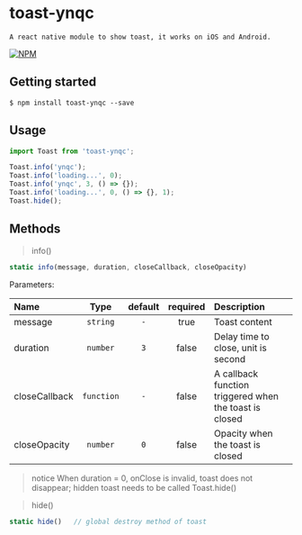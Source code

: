 # toast-ynqc
    
    A react native module to show toast, it works on iOS and Android.
    
[![NPM](https://nodei.co/npm/toast-ynqc.png)](https://nodei.co/npm/toast-ynqc/)

## Getting started

`$ npm install toast-ynqc --save`

##  Usage
```javascript
import Toast from 'toast-ynqc';

Toast.info('ynqc');
Toast.info('loading...', 0);
Toast.info('ynqc', 3, () => {});
Toast.info('loading...', 0, () => {}, 1);
Toast.hide();
```

## Methods

> info()

```javascript
static info(message, duration, closeCallback, closeOpacity)
```

Parameters:

| Name  | Type     | default  | required | Description |
| :---- | :------: | :------: | :------: | :--- |
| message | `string`   | `-` | true | Toast content |
| duration | `number`   | `3` | false | Delay time to close, unit is second |
| closeCallback | `function`   | `-` | false| A callback function triggered when the toast is closed |
| closeOpacity | `number`   | `0` | false | Opacity when the toast is closed |

>notice When duration = 0, onClose is invalid, toast does not disappear; hidden toast needs to be called Toast.hide()

> hide()

```javascript
static hide()   // global destroy method of toast
```

